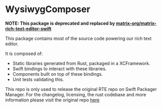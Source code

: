 # WysiwygComposer

**NOTE: This package is deprecated and replaced by [matrix-org/matrix-rich-text-editor-swift](https://github.com/matrix-org/matrix-rich-text-editor-swift)**

This package contains most of the source code powering our rich text editor.

It is composed of: 
* Static libraries generated from Rust, packaged in a XCFramework.
* Swift bindings to interact with these libraries.
* Components built on top of these bindings.
* Unit tests validating this.

This repo is only used to release the original RTE repo on Swift Packager Manager.
For the changelog, licensing, the rust codebase and more information please visit the original repo [here](https://github.com/matrix-org/matrix-rich-text-editor)

